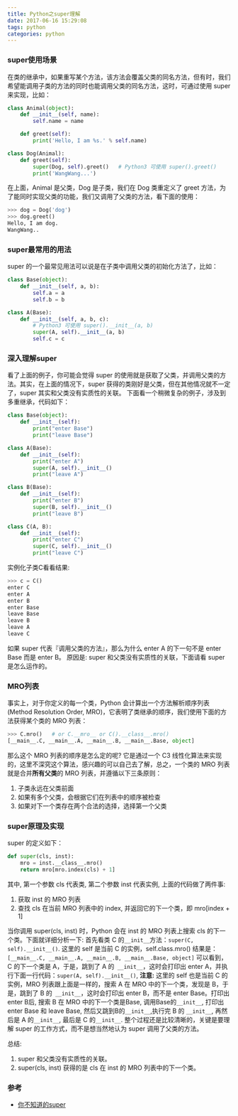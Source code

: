 ```yaml
---
title: Python之super理解
date: 2017-06-16 15:29:08
tags: python
categories: python
---
```

### super使用场景
在类的继承中，如果重写某个方法，该方法会覆盖父类的同名方法，但有时，我们希望能调用子类的方法的同时也能调用父类的同名方法，这时，可通过使用 super 来实现，比如：
```python
class Animal(object):
    def __init__(self, name):
        self.name = name

    def greet(self):
        print('Hello, I am %s.' % self.name)

class Dog(Animal):
    def greet(self):
        super(Dog, self).greet()   # Python3 可使用 super().greet()
        print('WangWang...')

```     

在上面，Animal 是父类，Dog 是子类，我们在 Dog 类重定义了 greet 方法，为了能同时实现父类的功能，我们又调用了父类的方法，看下面的使用：
```python
>>> dog = Dog('dog')
>>> dog.greet()
Hello, I am dog.
WangWang..
```

### super最常用的用法
super 的一个最常见用法可以说是在子类中调用父类的初始化方法了，比如：   
```python
class Base(object):
    def __init__(self, a, b):
        self.a = a
        self.b = b

class A(Base):
    def __init__(self, a, b, c):
        # Python3 可使用 super().__init__(a, b)
        super(A, self).__init__(a, b) 
        self.c = c
```       

### 深入理解super
看了上面的例子，你可能会觉得 super 的使用就是获取了父类，并调用父类的方法。其实，在上面的情况下，super 获得的类刚好是父类，但在其他情况就不一定了，super 其实和父类没有实质性的关联。
下面看一个稍微复杂的例子，涉及到多重继承，代码如下：
```python
class Base(object):
    def __init__(self):
        print("enter Base")
        print("leave Base")

class A(Base):
    def __init__(self):
        print("enter A")
        super(A, self).__init__()
        print("leave A")

class B(Base):
    def __init__(self):
        print("enter B")
        super(B, self).__init__()
        print("leave B")

class C(A, B):
    def __init__(self):
        print("enter C")
        super(C, self).__init__()
        print("leave C")
```

实例化子类C看看结果:
```python
>>> c = C()
enter C
enter A
enter B
enter Base
leave Base
leave B
leave A
leave C
```

如果 super 代表『调用父类的方法』，那么为什么 enter A 的下一句不是 enter Base 而是 enter B。
原因是: super 和父类没有实质性的关联，下面请看 super 是怎么运作的。

### MRO列表
事实上，对于你定义的每一个类，Python 会计算出一个方法解析顺序列表(Method Resolution Order, MRO)，它表明了类继承的顺序，我们使用下面的方法获得某个类的 MRO 列表：
```python
>>> C.mro()   # or C.__mro__ or C().__class__.mro()
[__main__.C, __main__.A, __main__.B, __main__.Base, object]
```

那么这个 MRO 列表的顺序是怎么定的呢?
它是通过一个 C3 线性化算法来实现的，这里不深究这个算法，感兴趣的可以自己去了解，总之，一个类的 MRO 列表就是合并**所有父类**的 MRO 列表，并遵循以下三条原则：
1. 子类永远在父类前面
2. 如果有多个父类，会根据它们在列表中的顺序被检查
3. 如果对下一个类存在两个合法的选择，选择第一个父类

### super原理及实现
super 的定义如下：
```python
def super(cls, inst):
    mro = inst.__class__.mro()
    return mro[mro.index(cls) + 1]
```

其中, 第一个参数 cls 代表类, 第二个参数 inst 代表实例, 上面的代码做了两件事:
1. 获取 inst 的 MRO 列表
2. 查找 cls 在当前 MRO 列表中的 index, 并返回它的下一个类，即 mro[index + 1]

当你调用 super(cls, inst) 时，Python 会在 inst 的 MRO 列表上搜索 cls 的下一个类。下面就详细分析一下:
首先看类 C 的` __init__ `方法：`super(C, self).__init__()`. 
这里的 self 是当前 C 的实例，self.class.mro() 结果是：
`[__main__.C, __main__.A, __main__.B, __main__.Base, object]`
可以看到，C 的下一个类是 A，于是，跳到了 A 的` __init__`，这时会打印出 enter A，并执行下面一行代码：`super(A, self).__init__()`, 
**注意:** 这里的 self 也是当前 C 的实例，MRO 列表跟上面是一样的，搜索 A 在 MRO 中的下一个类，发现是 B，于是，跳到了 B 的` __init__`，这时会打印出 enter B，而不是 enter Base。打印出enter B后, 搜索 B 在 MRO 中的下一个类是Base, 调用Base的`__init__`, 打印出enter Base 和 leave Base, 然后又跳到B的`__init__`,执行完 B 的
`__init__`, 再然后是 A 的`__init__`, 最后是 C 的`__init__`. 整个过程还是比较清晰的，关键是要理解 super 的工作方式，而不是想当然地认为 super 调用了父类的方法。

总结:
1. super 和父类没有实质性的关联。
2. super(cls, inst) 获得的是 cls 在 inst 的 MRO 列表中的下一个类。


### 参考
* [你不知道的super](https://funhacks.net/2016/11/09/super/)